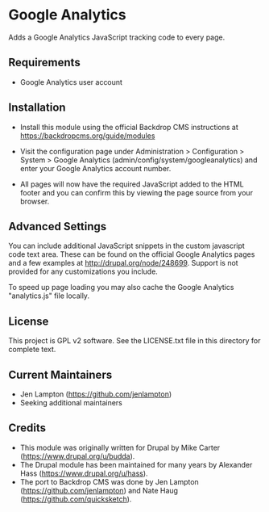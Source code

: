 Google Analytics
======================

Adds a Google Analytics JavaScript tracking code to every page.

Requirements
------------

* Google Analytics user account

Installation
------------

- Install this module using the official Backdrop CMS instructions at
  https://backdropcms.org/guide/modules

- Visit the configuration page under Administration > Configuration > System >
  Google Analytics (admin/config/system/googleanalytics) and enter your Google
  Analytics account number.

- All pages will now have the required JavaScript added to the HTML footer and 
  you can confirm this by viewing the page source from your browser.


Advanced Settings
-----------------

You can include additional JavaScript snippets in the custom javascript code
text area. These can be found on the official Google Analytics pages and a few
examples at http://drupal.org/node/248699. Support is not provided for any
customizations you include.

To speed up page loading you may also cache the Google Analytics "analytics.js"
file locally.

License
-------

This project is GPL v2 software. See the LICENSE.txt file in this directory for
complete text.

Current Maintainers
-------------------

- Jen Lampton (https://github.com/jenlampton)
- Seeking additional maintainers

Credits
-------

- This module was originally written for Drupal by Mike Carter
(https://www.drupal.org/u/budda).
- The Drupal module has been maintained for many years by
Alexander Hass (https://www.drupal.org/u/hass).
- The port to Backdrop CMS was done by Jen Lampton (https://github.com/jenlampton) and Nate Haug (https://github.com/quicksketch).

